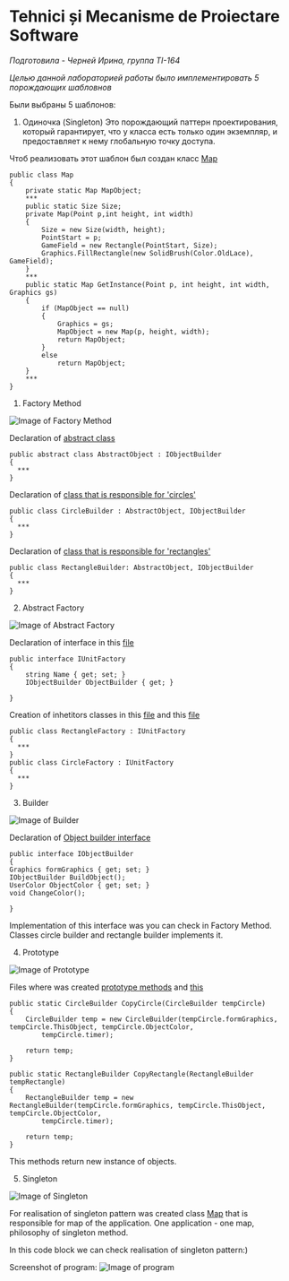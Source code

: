 # Tehnici și Mecanisme de Proiectare Software

*Подготовила - Черней Ирина, группа TI-164*

*Целью данной лабораторией работы было имплементировать 5 порождающих шабловнов*

Были выбраны 5 шаблонов: 
1. Одиночка (Singleton)
Это порождающий паттерн проектирования, который гарантирует, что у класса есть только один экземпляр, и предоставляет к нему глобальную точку доступа.

Чтоб реализовать этот шаблон был создан класс [Map](https://github.com/cerneiirina/TMPS/blob/master/patternLab/Map/Map.cs)
```
public class Map
{
    private static Map MapObject;
    ***
    public static Size Size;
    private Map(Point p,int height, int width)
    {
        Size = new Size(width, height);
        PointStart = p;
        GameField = new Rectangle(PointStart, Size);
        Graphics.FillRectangle(new SolidBrush(Color.OldLace), GameField);
    }
    ***
    public static Map GetInstance(Point p, int height, int width, Graphics gs)
    {
        if (MapObject == null)
        {
            Graphics = gs;
            MapObject = new Map(p, height, width);
            return MapObject;
        }
        else
            return MapObject;
    }
    ***
}
```

1. Factory Method 

![Image of Factory Method](https://refactoring.guru/images/patterns/cards/factory-method-mini-2x.png)

Declaration of [abstract class](https://github.com/vovaroman/PatternsLab1/blob/master/patternLab/Factory/AbstractObject.cs)
```
public abstract class AbstractObject : IObjectBuilder
{
  ***
}
```

Declaration of [class that is responsible for 'circles'](https://github.com/vovaroman/PatternsLab1/blob/master/patternLab/Factory/Circle/CircleBuilder.cs)
```
public class CircleBuilder : AbstractObject, IObjectBuilder
{
  ***
}
```
Declaration of [class that is responsible for 'rectangles'](https://github.com/vovaroman/PatternsLab1/blob/master/patternLab/Factory/Rectangle/RectangleBuilder.cs)

```
public class RectangleBuilder: AbstractObject, IObjectBuilder
{
  ***
}
```

2. Abstract Factory

![Image of Abstract Factory](https://refactoring.guru/images/patterns/cards/abstract-factory-mini-2x.png)

Declaration of interface in this [file](https://github.com/vovaroman/PatternsLab1/blob/master/patternLab/Factory/IUnitFactory.cs)
```
public interface IUnitFactory
{
    string Name { get; set; }
    IObjectBuilder ObjectBuilder { get; }       

}
```

Creation of inhetitors classes in this [file](https://github.com/vovaroman/PatternsLab1/blob/master/patternLab/Factory/CircleFactory.cs) and this [file](https://github.com/vovaroman/PatternsLab1/blob/master/patternLab/Factory/RectangleFactory.cs)

```
public class RectangleFactory : IUnitFactory
{
  ***
}
public class CircleFactory : IUnitFactory
{
  ***
}
```


3. Builder

![Image of Builder](https://refactoring.guru/images/patterns/cards/factory-method-mini-2x.png)

Declaration of [Object builder interface](https://github.com/vovaroman/PatternsLab1/blob/master/patternLab/Factory/IObjectBuilder.cs)
```
public interface IObjectBuilder
{       
Graphics formGraphics { get; set; }
IObjectBuilder BuildObject();
UserColor ObjectColor { get; set; }
void ChangeColor();

}
```

Implementation of this interface was you can check in Factory Method.
Classes circle builder and rectangle builder implements it.

4. Prototype

![Image of Prototype](https://refactoring.guru/images/patterns/cards/factory-method-mini-2x.png)

Files where was created [prototype methods](https://github.com/vovaroman/PatternsLab1/blob/master/patternLab/Factory/Circle/CircleBuilder.cs)
and [this](https://github.com/vovaroman/PatternsLab1/blob/master/patternLab/Factory/Rectangle/RectangleBuilder.cs)

```
public static CircleBuilder CopyCircle(CircleBuilder tempCircle)
{
    CircleBuilder temp = new CircleBuilder(tempCircle.formGraphics, tempCircle.ThisObject, tempCircle.ObjectColor,
        tempCircle.timer);

    return temp;
}

public static RectangleBuilder CopyRectangle(RectangleBuilder tempRectangle)
{
    RectangleBuilder temp = new RectangleBuilder(tempCircle.formGraphics, tempCircle.ThisObject, tempCircle.ObjectColor,
        tempCircle.timer);

    return temp;
}
```
This methods return new instance of objects.


5. Singleton 

![Image of Singleton](https://refactoring.guru/images/patterns/cards/factory-method-mini-2x.png)

For realisation of singleton pattern was created class [Map](https://github.com/vovaroman/PatternsLab1/blob/master/patternLab/Map/Map.cs) that is responsible for map of the application.
One application - one map, philosophy of singleton method.




In this code block we can check realisation of singleton pattern:)

Screenshot of program:
![Image of program](https://pp.userapi.com/c847019/v847019010/19db33/oYqPlVIcRBk.jpg)
